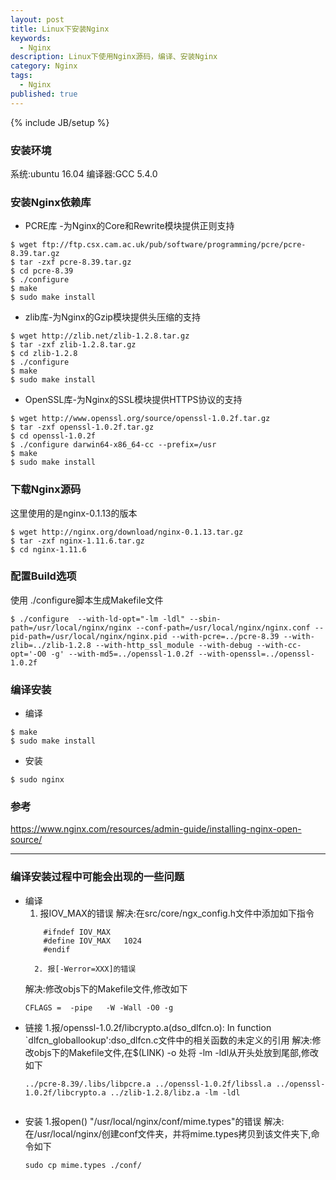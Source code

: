 ```yaml
---
layout: post
title: Linux下安装Nginx
keywords:
  - Nginx
description: Linux下使用Nginx源码，编译、安装Nginx
category: Nginx
tags:
  - Nginx
published: true
---
```

{% include JB/setup %}

### 安装环境
  系统:ubuntu 16.04
  编译器:GCC 5.4.0

### 安装Nginx依赖库
* PCRE库 -为Nginx的Core和Rewrite模块提供正则支持
```
$ wget ftp://ftp.csx.cam.ac.uk/pub/software/programming/pcre/pcre-8.39.tar.gz
$ tar -zxf pcre-8.39.tar.gz
$ cd pcre-8.39
$ ./configure
$ make
$ sudo make install
```

* zlib库-为Nginx的Gzip模块提供头压缩的支持

```
$ wget http://zlib.net/zlib-1.2.8.tar.gz
$ tar -zxf zlib-1.2.8.tar.gz
$ cd zlib-1.2.8
$ ./configure
$ make
$ sudo make install
```

* OpenSSL库-为Nginx的SSL模块提供HTTPS协议的支持

```
$ wget http://www.openssl.org/source/openssl-1.0.2f.tar.gz
$ tar -zxf openssl-1.0.2f.tar.gz
$ cd openssl-1.0.2f
$ ./configure darwin64-x86_64-cc --prefix=/usr
$ make
$ sudo make install
```

### 下载Nginx源码
这里使用的是nginx-0.1.13的版本

```
$ wget http://nginx.org/download/nginx-0.1.13.tar.gz
$ tar -zxf nginx-1.11.6.tar.gz
$ cd nginx-1.11.6
```

### 配置Build选项
使用 ./configure脚本生成Makefile文件

```
$ ./configure  --with-ld-opt="-lm -ldl" --sbin-path=/usr/local/nginx/nginx --conf-path=/usr/local/nginx/nginx.conf --pid-path=/usr/local/nginx/nginx.pid --with-pcre=../pcre-8.39 --with-zlib=../zlib-1.2.8 --with-http_ssl_module --with-debug --with-cc-opt='-O0 -g' --with-md5=../openssl-1.0.2f --with-openssl=../openssl-1.0.2f 
```

### 编译安装
* 编译

```
$ make
$ sudo make install
```
* 安装

```
$ sudo nginx
```

### 参考
https://www.nginx.com/resources/admin-guide/installing-nginx-open-source/

---


### 编译安装过程中可能会出现的一些问题

* 编译
	1. 报IOV_MAX的错误
    解决:在src/core/ngx_config.h文件中添加如下指令
    ```
    	#ifndef IOV_MAX
		#define IOV_MAX   1024
		#endif
    ```
    	2. 报[-Werror=XXX]的错误
    解决:修改objs下的Makefile文件,修改如下
    ```
    CFLAGS =  -pipe   -W -Wall -O0 -g

    ```
* 链接
	1.报/openssl-1.0.2f/libcrypto.a(dso_dlfcn.o): In function `dlfcn_globallookup':dso_dlfcn.c文件中的相关函数的未定义的引用
    解决:修改objs下的Makefile文件,在$(LINK) -o 处将 -lm -ldl从开头处放到尾部,修改如下
    ```
	../pcre-8.39/.libs/libpcre.a ../openssl-1.0.2f/libssl.a ../openssl-1.0.2f/libcrypto.a ../zlib-1.2.8/libz.a -lm -ldl
	

    ```
* 安装
	1.报open() "/usr/local/nginx/conf/mime.types"的错误
    解决:在/usr/local/nginx/创建conf文件夹，并将mime.types拷贝到该文件夹下,命令如下
    ```
    sudo cp mime.types ./conf/

    ```


















